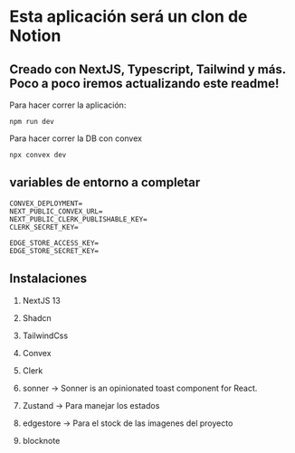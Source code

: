# Esta aplicación será un clon de Notion

## Creado con NextJS, Typescript, Tailwind y más. Poco a poco iremos actualizando este readme!


Para hacer correr la aplicación:
```
npm run dev
```
Para hacer correr la DB con convex
```
npx convex dev
```

## variables de entorno a completar
```
CONVEX_DEPLOYMENT=
NEXT_PUBLIC_CONVEX_URL=
NEXT_PUBLIC_CLERK_PUBLISHABLE_KEY=
CLERK_SECRET_KEY=

EDGE_STORE_ACCESS_KEY=
EDGE_STORE_SECRET_KEY=
```


## Instalaciones 

1. NextJS 13
2. Shadcn
3. TailwindCss
4. Convex
5. Clerk
6. sonner -> Sonner is an opinionated toast component for React.
7. Zustand -> Para manejar los estados 

8. edgestore -> Para el stock de las imagenes del proyecto
7. blocknote
